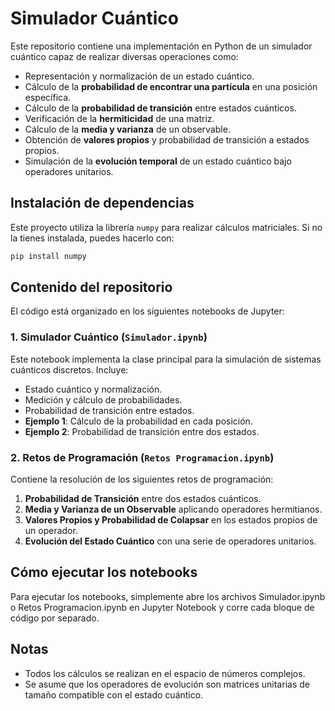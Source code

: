 # Simulador Cuántico

Este repositorio contiene una implementación en Python de un simulador cuántico capaz de realizar diversas operaciones como:

- Representación y normalización de un estado cuántico.
- Cálculo de la **probabilidad de encontrar una partícula** en una posición específica.
- Cálculo de la **probabilidad de transición** entre estados cuánticos.
- Verificación de la **hermiticidad** de una matriz.
- Cálculo de la **media y varianza** de un observable.
- Obtención de **valores propios** y probabilidad de transición a estados propios.
- Simulación de la **evolución temporal** de un estado cuántico bajo operadores unitarios.

## Instalación de dependencias

Este proyecto utiliza la librería `numpy` para realizar cálculos matriciales. Si no la tienes instalada, puedes hacerlo con:

```sh
pip install numpy
```

## Contenido del repositorio

El código está organizado en los siguientes notebooks de Jupyter:

### **1. Simulador Cuántico (`Simulador.ipynb`)**
Este notebook implementa la clase principal para la simulación de sistemas cuánticos discretos. Incluye:
- Estado cuántico y normalización.
- Medición y cálculo de probabilidades.
- Probabilidad de transición entre estados.
- **Ejemplo 1**: Cálculo de la probabilidad en cada posición.
- **Ejemplo 2**: Probabilidad de transición entre dos estados.

### **2. Retos de Programación (`Retos Programacion.ipynb`)**
Contiene la resolución de los siguientes retos de programación:
1. **Probabilidad de Transición** entre dos estados cuánticos.
2. **Media y Varianza de un Observable** aplicando operadores hermitianos.
3. **Valores Propios y Probabilidad de Colapsar** en los estados propios de un operador.
4. **Evolución del Estado Cuántico** con una serie de operadores unitarios.

## Cómo ejecutar los notebooks

Para ejecutar los notebooks, simplemente abre los archivos Simulador.ipynb o Retos Programacion.ipynb en Jupyter Notebook y corre cada bloque de código por separado.

## Notas

- Todos los cálculos se realizan en el espacio de números complejos.
- Se asume que los operadores de evolución son matrices unitarias de tamaño compatible con el estado cuántico.

